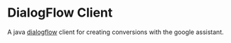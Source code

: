 # DialogFlow Client

A java [dialogflow](https://dialogflow.com) client for creating conversions with the google assistant.